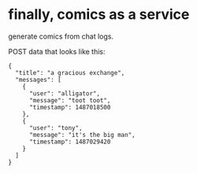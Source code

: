 # finally, comics as a service
generate comics from chat logs.

POST data that looks like this:

    {
      "title": "a gracious exchange",
      "messages": [
        {
          "user": "alligator",
          "message": "toot toot",
          "timestamp": 1487018500
        },
        {
          "user": "tony",
          "message": "it's the big man",
          "timestamp": 1487029420
        }
      ]
    }
